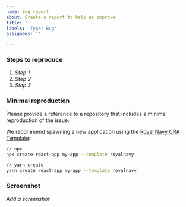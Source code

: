 ```yaml
---
name: Bug report
about: Create a report to help us improve
title: ''
labels: 'Type: Bug'
assignees: ''

---
```


### Steps to reproduce
1. *Step 1*
2. *Step 2*
3. *Step 3*

### Minimal reproduction

Please provide a reference to a repository that includes a minimal reproduction of the issue.

We recommend spawning a new application using the [Royal Navy CRA Template](https://www.npmjs.com/package/cra-template-royalnavy):

```bash
// npx
npx create-react-app my-app --template royalnavy

// yarn create
yarn create react-app my-app --template royalnavy
```

### Screenshot
*Add a screenshot*

